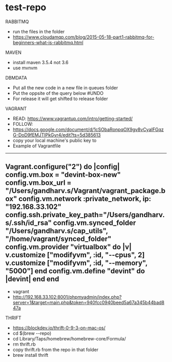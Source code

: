 # test-repo

RABBITMQ
- run the files in the folder
- https://www.cloudamqp.com/blog/2015-05-18-part1-rabbitmq-for-beginners-what-is-rabbitmq.html

MAVEN
- install maven 3.5.4 not 3.6
- use mvnvm

DBMDATA
- Put all the new code in a new file in queues folder
- Put the oppsite of the query below #UNDO  
- For release it will get shifted to release folder

VAGRANT
- READ: https://www.vagrantup.com/intro/getting-started/
- FOLLOW: 
- https://docs.google.com/document/d/1cSObaRonpqOX9gv8vCyaIFGqzG-DoD9fEMJTIPkGyr4/edit?ts=5d385613
- copy your local machine's public key to
- Example of Vagrantfile
------------------------------------------------------------------------------------
Vagrant.configure("2") do |config|
config.vm.box = "devint-box-new"
config.vm.box_url = "/Users/gandharv.s/Vagrant/vagrant_package.box"
config.vm.network :private_network, ip: "192.168.33.102"
config.ssh.private_key_path="/Users/gandharv.s/.ssh/id_rsa"
config.vm.synced_folder "/Users/gandharv.s/cap_utils", "/home/vagrant/synced_folder"
      config.vm.provider "virtualbox" do |v|
              v.customize ["modifyvm", :id, "--cpus", 2]
              v.customize ["modifyvm", :id, "--memory", "5000"]
      end
config.vm.define "devint" do |devint|
  end
end
------------------------------------------------------------------------------------
- vagrant 
- http://192.168.33.102:8001/phpmyadmin/index.php?server=1&target=main.php&token=940fcc0940beed5a67a345b44bad847a

THRIFT
- https://blockdev.io/thrift-0-9-3-on-mac-os/
- cd $(brew --repo)
- cd Library/Taps/homebrew/homebrew-core/Formula/
- rm thrift.rb
- copy thrift.rb from the repo in that folder
- brew install thrift

